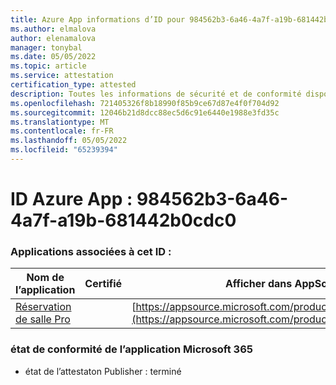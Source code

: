 ```yaml
---
title: Azure App informations d’ID pour 984562b3-6a46-4a7f-a19b-681442b0cdc0
ms.author: elmalova
author: elenamalova
manager: tonybal
ms.date: 05/05/2022
ms.topic: article
ms.service: attestation
certification_type: attested
description: Toutes les informations de sécurité et de conformité disponibles pour 984562b3-6a46-4a7f-a19b-681442b0cdc0.
ms.openlocfilehash: 721405326f8b18990f85b9ce67d87e4f0f704d92
ms.sourcegitcommit: 12046b21d8dcc88ec5d6c91e6440e1988e3fd35c
ms.translationtype: MT
ms.contentlocale: fr-FR
ms.lasthandoff: 05/05/2022
ms.locfileid: "65239394"
---
```

# <a name="azure-app-id-984562b3-6a46-4a7f-a19b-681442b0cdc0"></a>ID Azure App : 984562b3-6a46-4a7f-a19b-681442b0cdc0


### <a name="apps-associated-with-this-id"></a>Applications associées à cet ID :
| **Nom de l’application** | **Certifié** | **Afficher dans AppSource** |
|--------------|---------------|-----------------------|
| [Réservation de salle Pro](../forward/WA200003337.md) |  | [https://appsource.microsoft.com/product/office/WA200003337](https://appsource.microsoft.com/product/office/WA200003337) |

### <a name="microsoft-365-app-compliance-status"></a>état de conformité de l’application Microsoft 365
- état de l’attestaton Publisher : terminé
